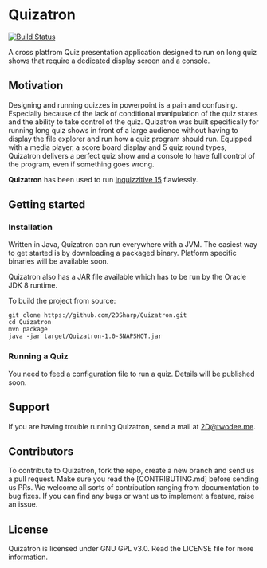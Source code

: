 # Quizatron
[![Build Status](https://travis-ci.com/2DSharp/Quizatron.svg?branch=master)](https://travis-ci.com/2DSharp/Quizatron)

A cross platfrom Quiz presentation application designed to run on long quiz shows that require a dedicated display screen and a console.

## Motivation
Designing and running quizzes in powerpoint is a pain and confusing. Especially because of the lack of conditional manipulation of the quiz states and the ability to take control of the quiz.
Quizatron was built specifically for running long quiz shows in front of a large audience without having to display the file explorer and run how a quiz program should run. Equipped with a media player, a score board display and 5 quiz round types,
Quizatron delivers a perfect quiz show and a console to have full control of the program, even if something goes wrong.

**Quizatron** has been used to run [Inquizzitive 15](http://facebook.com/inquizzitive15/) flawlessly. 

## Getting started

### Installation

Written in Java, Quizatron can run everywhere with a JVM. The easiest way to get started is by downloading a packaged binary.
Platform specific binaries will be available soon.

Quizatron also has a JAR file available which has to be run by the Oracle JDK 8 runtime.

To build the project from source:

```
git clone https://github.com/2DSharp/Quizatron.git
cd Quizatron
mvn package
java -jar target/Quizatron-1.0-SNAPSHOT.jar 
```

### Running a Quiz

You need to feed a configuration file to run a quiz. Details will be published soon.

## Support

If you are having trouble running Quizatron, send a mail at 2D@twodee.me.

## Contributors

To contribute to Quizatron, fork the repo, create a new branch and send us a pull request. Make sure you read the [CONTRIBUTING.md] before sending us PRs. We welcome all sorts of contribution ranging from documentation to bug fixes. If you can find any bugs or want us to implement a feature, raise an issue. 

## License

Quizatron is licensed under GNU GPL v3.0. Read the LICENSE file for more information.
